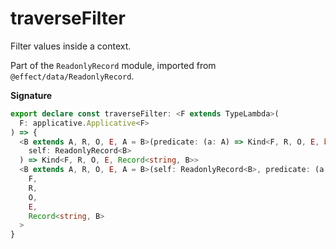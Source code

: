 # traverseFilter

Filter values inside a context.

Part of the `ReadonlyRecord` module, imported from `@effect/data/ReadonlyRecord`.

**Signature**

```ts
export declare const traverseFilter: <F extends TypeLambda>(
  F: applicative.Applicative<F>
) => {
  <B extends A, R, O, E, A = B>(predicate: (a: A) => Kind<F, R, O, E, boolean>): (
    self: ReadonlyRecord<B>
  ) => Kind<F, R, O, E, Record<string, B>>
  <B extends A, R, O, E, A = B>(self: ReadonlyRecord<B>, predicate: (a: A) => Kind<F, R, O, E, boolean>): Kind<
    F,
    R,
    O,
    E,
    Record<string, B>
  >
}
```
